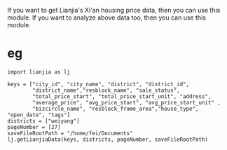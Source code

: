 If you want to get Lianjia's Xi'an housing price data, then you can use this module.
If you want to analyze above data too, then you can use this module.
# eg
```
import lianjia as lj

keys = ["city_id", "city_name", "district", "district_id", 
        "district_name","resblock_name", "sale_status", 
        "total_price_start", "total_price_start_unit", "address",
        "average_price", "avg_price_start", "avg_price_start_unit" ,
        "bizcircle_name", "resblock_frame_area","house_type", "open_date", "tags"]
districts = ["weiyang"]
pageNumber = [27]
saveFileRootPath = "/home/fei/Documents"
lj.getLianjiaData(keys, districts, pageNumber, saveFileRootPath)
```
